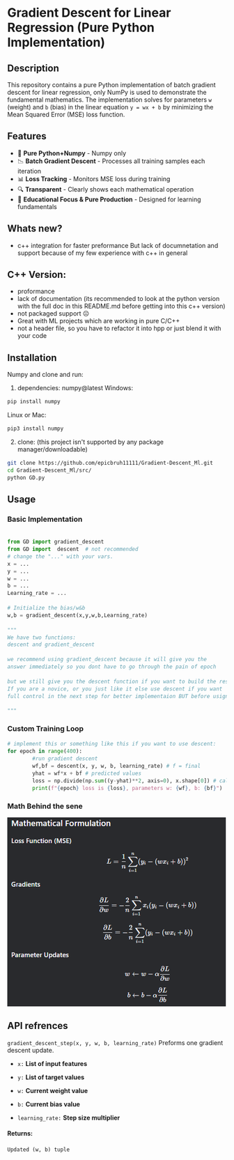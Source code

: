 # Gradient Descent for Linear Regression (Pure Python Implementation)


## Description

This repository contains a pure Python implementation of batch gradient descent for linear regression, only NumPy is used to demonstrate the fundamental mathematics. The implementation solves for parameters `w` (weight) and `b` (bias) in the linear equation `y = wx + b` by minimizing the Mean Squared Error (MSE) loss function.

## Features

- 🧠 **Pure Python+Numpy** - Numpy only
- 📉 **Batch Gradient Descent** - Processes all training samples each iteration
- 📊 **Loss Tracking** - Monitors MSE loss during training
- 🔍 **Transparent** - Clearly shows each mathematical operation
- 🎯 **Educational Focus & Pure Production** - Designed for learning fundamentals

## Whats new?  
- c++ integration for faster preformance But lack of documnetation and support because of my few experience with c++ in general  

## C++ Version:  
- proformance
- lack of documentation (its recommended to look at the python version with the full doc in this README.md before getting into this c++ version)
- not packaged support ☹️
- Great with ML projects which are working in pure C/C++
- not a header file, so you have to refactor it into hpp or just blend it with your code

## Installation

Numpy and clone and run:
1. dependencies: numpy@latest
Windows:
```py
pip install numpy
```
Linux or Mac:
```py
pip3 install numpy
```
2. clone: (this project isn't supported by any package manager/downloadable)
```bash
git clone https://github.com/epicbruh11111/Gradient-Descent_Ml.git
cd Gradient-Descent_Ml/src/
python GD.py
```
## Usage

### Basic Implementation

```py

from GD import gradient_descent   
from GD import  descent  # not recommended
# change the "..." with your vars.
x = ... 
y = ...
w = ...
b = ...
Learning_rate = ...

# Initialize the bias/w&b 
w,b = gradient_descent(x,y,w,b,Learning_rate)

"""
We have two functions:
descent and gradient_descent

we recommend using gradient_descent because it will give you the
answer immediately so you dont have to go through the pain of epoch

but we still give you the descent function if you want to build the rest from scratch. in nutshell use gradient_descent for fast implementation,
If you are a novice, or you just like it else use descent if you want
full control in the next step for better implementaion BUT before usign descent read the code to know how to implement the rest

"""
```
### Custom Training Loop

```py
# implement this or something like this if you want to use descent:
for epoch in range(400):
        #run gradient descent
        wf,bf = descent(x, y, w, b, learning_rate) # f = final
        yhat = wf*x + bf # predicted values
        loss = np.divide(np.sum((y-yhat)**2, axis=0), x.shape[0]) # calculate loss
        print(f"{epoch} loss is {loss}, parameters w: {wf}, b: {bf}")  # print loss and parameters

```
### Math Behind the sene

<img src="./Assets/Formula.png" />

## API refrences

``` gradient_descent_step(x, y, w, b, learning_rate) ```
Preforms one gradient descent update.

* ```x:``` **List of input features**

* ```y:``` **List of target values**

* ```w:``` **Current weight value**

* ```b:``` **Current bias value**

* ```learning_rate:``` **Step size multiplier**

#### Returns:

``` Updated (w, b) tuple ```
